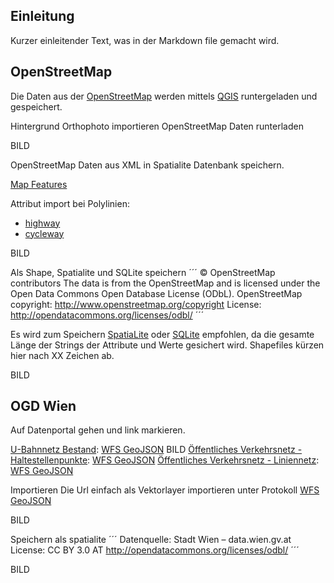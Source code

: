 


## Einleitung
Kurzer einleitender Text, was in der Markdown file gemacht wird.

## OpenStreetMap
Die Daten aus der [OpenStreetMap](http://wiki.openstreetmap.org/wiki/Map_Features) werden mittels [QGIS](http://qgis.org) runtergeladen und gespeichert.

Hintergrund Orthophoto importieren
OpenStreetMap Daten runterladen

BILD

OpenStreetMap Daten aus XML in Spatialite Datenbank speichern.

[Map Features](http://wiki.openstreetmap.org/wiki/Map_Features)

Attribut import bei Polylinien:
- [highway](http://wiki.openstreetmap.org/wiki/Key:highway)
- [cycleway](http://wiki.openstreetmap.org/wiki/Key:cycleway)

BILD


Als Shape, Spatialite und SQLite speichern
´´´
© OpenStreetMap contributors
The data is from the OpenStreetMap and is licensed under the Open Data Commons Open Database License (ODbL). 
OpenStreetMap copyright: http://www.openstreetmap.org/copyright
License: http://opendatacommons.org/licenses/odbl/
´´´

Es wird zum Speichern [SpatiaLite](https://www.gaia-gis.it/fossil/libspatialite/index) oder [SQLite](https://www.sqlite.org/) empfohlen, da die gesamte Länge der Strings der Attribute und Werte gesichert wird. Shapefiles kürzen hier nach XX Zeichen ab.

BILD


## OGD Wien
Auf Datenportal gehen und link markieren.

[U-Bahnnetz Bestand](https://open.wien.at/site/datensatz/?id=2d0e9a21-fa5f-441d-948a-fe97a453a827): [WFS GeoJSON](http://data.wien.gv.at/daten/geoserver/ows?service=WFS&request=GetFeature&version=1.1.0&typeName=ogdwien:UBAHNOGD,ogdwien:UBAHNHALTOGD&srsName=EPSG:4326&outputFormat=json)
BILD
[Öffentliches Verkehrsnetz - Haltestellenpunkte](https://open.wien.at/site/datensatz/?id=f1f6f15d-2faa-4b62-b78b-80599dd1c66e): [WFS GeoJSON](http://data.wien.gv.at/daten/geoserver/ows?service=WFS&request=GetFeature&version=1.1.0&srsName=EPSG:4326&outputFormat=json&typeName=ogdwien:OEFFHALTESTOGD)
[Öffentliches Verkehrsnetz - Liniennetz](https://open.wien.at/site/datensatz/?id=36a8b9e9-909e-4605-a7ba-686ee3e1b8bf): [WFS GeoJSON](http://data.wien.gv.at/daten/wfs?service=WFS&request=GetFeature&version=1.1.0&typeName=ogdwien:OEFFLINIENOGD&srsName=EPSG:4326&outputFormat=json)


Importieren
Die Url einfach als Vektorlayer importieren unter Protokoll [WFS GeoJSON](http://data.wien.gv.at/daten/wfs?service=WFS&request=GetFeature&version=1.1.0&typeName=ogdwien:OEFFLINIENOGD&srsName=EPSG:4326&outputFormat=json)

BILD

Speichern als spatialite
´´´
Datenquelle: Stadt Wien – data.wien.gv.at
License: CC BY 3.0 AT http://opendatacommons.org/licenses/odbl/
´´´

BILD


